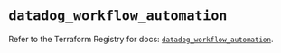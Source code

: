 # `datadog_workflow_automation`

Refer to the Terraform Registry for docs: [`datadog_workflow_automation`](https://registry.terraform.io/providers/datadog/datadog/3.63.0/docs/resources/workflow_automation).
